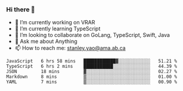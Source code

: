 ### Hi there 👋

- 🔭 I’m currently working on VRAR
- 🌱 I’m currently learning TypeScript
- 👯 I’m looking to collaborate on GoLang, TypeScript, Swift, Java
- 💬 Ask me about Anything
- 📫 How to reach me: stanley.yao@ama.ab.ca


<!--START_SECTION:waka-->
```text
JavaScript   6 hrs 58 mins   ████████████▓░░░░░░░░░░░░   51.21 % 
TypeScript   6 hrs 2 mins    ███████████░░░░░░░░░░░░░░   44.39 % 
JSON         18 mins         ▓░░░░░░░░░░░░░░░░░░░░░░░░   02.27 % 
Markdown     8 mins          ▒░░░░░░░░░░░░░░░░░░░░░░░░   01.00 % 
YAML         7 mins          ▒░░░░░░░░░░░░░░░░░░░░░░░░   00.90 % 
```
<!--END_SECTION:waka-->
